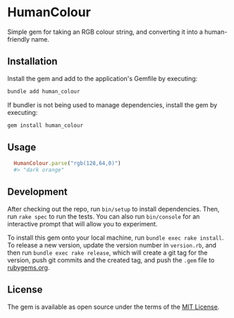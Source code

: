 # HumanColour

Simple gem for taking an RGB colour string, and converting it into a human-friendly name.

## Installation

Install the gem and add to the application's Gemfile by executing:

```bash
bundle add human_colour
```

If bundler is not being used to manage dependencies, install the gem by executing:

```bash
gem install human_colour
```

## Usage

```ruby
  HumanColour.parse("rgb(128,64,0)")
  #> "dark orange"
```

## Development

After checking out the repo, run `bin/setup` to install dependencies. Then, run `rake spec` to run the tests. You can also run `bin/console` for an interactive prompt that will allow you to experiment.

To install this gem onto your local machine, run `bundle exec rake install`. To release a new version, update the version number in `version.rb`, and then run `bundle exec rake release`, which will create a git tag for the version, push git commits and the created tag, and push the `.gem` file to [rubygems.org](https://rubygems.org).

## License

The gem is available as open source under the terms of the [MIT License](https://opensource.org/licenses/MIT).
